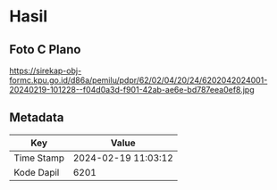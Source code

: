 # Hasil

## Foto C Plano

https://sirekap-obj-formc.kpu.go.id/d86a/pemilu/pdpr/62/02/04/20/24/6202042024001-20240219-101228--f04d0a3d-f901-42ab-ae6e-bd787eea0ef8.jpg


## Metadata

| Key        | Value               |
| ---------- | ------------------- |
| Time Stamp | 2024-02-19 11:03:12 |
| Kode Dapil | 6201                |



